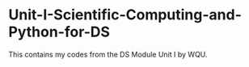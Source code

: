 # Unit-I-Scientific-Computing-and-Python-for-DS
This contains my codes from the DS Module Unit I by WQU.
